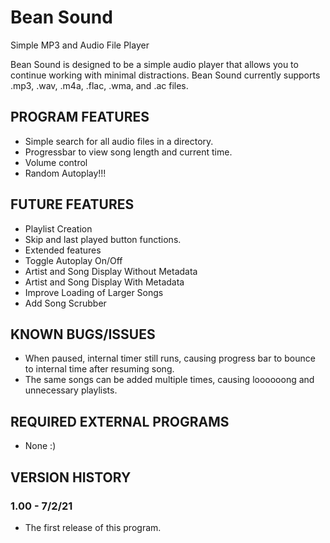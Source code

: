 # Bean Sound
Simple MP3 and Audio File Player

Bean Sound is designed to be a simple audio player that allows you to continue working with minimal distractions. Bean Sound currently supports .mp3, .wav, .m4a, .flac, .wma, and .ac files.

## PROGRAM FEATURES
* Simple search for all audio files in a directory.
* Progressbar to view song length and current time.
* Volume control
* Random Autoplay!!!

## FUTURE FEATURES
* Playlist Creation
* Skip and last played button functions.
* Extended features
* Toggle Autoplay On/Off
* Artist and Song Display Without Metadata
* Artist and Song Display With Metadata
* Improve Loading of Larger Songs
* Add Song Scrubber

## KNOWN BUGS/ISSUES
* When paused, internal timer still runs, causing progress bar to bounce to internal time after resuming song.
* The same songs can be added multiple times, causing loooooong and unnecessary playlists.

## REQUIRED EXTERNAL PROGRAMS
* None :)

## VERSION HISTORY

### 1.00 - 7/2/21
* The first release of this program.
